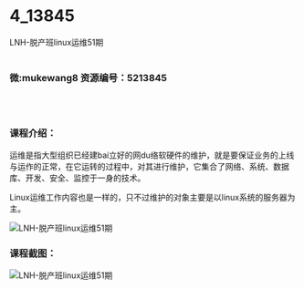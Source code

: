 # 4_13845
LNH-脱产班linux运维51期
<br/></br>
<h3>微:mukewang8 资源编号：5213845</h3>
<br/></br>
<h3>课程介绍：</h3>
<p>运维是指大型组织已经建bai立好的网du络软硬件的维护，就是要保证业务的上线与运作的正常，在它运转的过程中，对其进行维护，它集合了网络、系统、数据库、开发、安全、监控于一身的技术。</p>
<p><a title="查看与 Linux运维 相关的文章" target="_blank">Linux运维</a>工作内容也是一样的，只不过维护的对象主要是以linux系统的服务器为主。</p>
<p><img src="https://www.ko996.com/wp-content/uploads/img/2020/06/1-64-300x196.png" alt="LNH-脱产班linux运维51期"></p>
<div class="info-desc">
<h3>课程截图：</h3>
<p><img src="https://www.ko996.com/wp-content/uploads/img/2020/06/2-71.png" alt="LNH-脱产班linux运维51期"></p>


			
</div>
